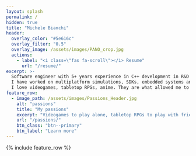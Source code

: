 ```yaml
---
layout: splash
permalink: /
hidden: true
title: "Michele Bianchi"
header:
  overlay_color: "#5e616c"
  overlay_filter: "0.5"
  overlay_image: /assets/images/PANO_crop.jpg
  actions:
    - label: "<i class=\"fas fa-scroll\"></i> Resume"
      url: "/resume/"
excerpt: >-
  Software engineer with 5+ years experience in C++ development in R&D companies.<br/>
  I have worked on multiplatform simulations, SDKs, embedded systems and CI pipelines.<br/>
  I love videogames, tabletop RPGs, anime. They are what allowed me to get here.
feature_row:
  - image_path: /assets/images/Passions_Header.jpg
    alt: "passions"
    title: "My passions"
    excerpt: "Videogames to play alone, tabletop RPGs to play with friends, anime and much more. Everything has an impact"
    url: "/passions/"
    btn_class: "btn--primary"
    btn_label: "Learn more"
---
```


{% include feature_row %}
